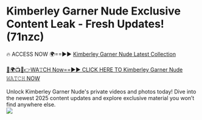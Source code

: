 # Kimberley Garner Nude Exclusive Content Leak - Fresh Updates! (71nzc)

🔥 ACCESS NOW 🌍==►► <a href="https://tinyurl.com/yc657z5k" rel="nofollow">Kimberley Garner Nude Latest Collection</a>
<br><br>
[🔴🌍📺📱👉WA𝚃CH Now==►► CLICK HERE TO Kimberley Garner Nude 𝚆𝙰𝚃𝙲𝙷 NOW](https://tinyurl.com/yc657z5k)
<br><br>
Unlock Kimberley Garner Nude's private videos and photos today! Dive into the newest 2025 content updates and explore exclusive material you won’t find anywhere else.
<br>
<a href="https://tinyurl.com/yc657z5k" rel="nofollow" data-target="animated-image.originalLink"><img src="https://camo.githubusercontent.com/8a4f000d20f83aca3bf7ec5f350d767afa0574a8a352519fd8cfa583a6f93a33/68747470733a2f2f692e696d6775722e636f6d2f644a486b345a712e676966" data-canonical-src="https://i.imgur.com/dJHk4Zq.gif" style="max-width: 100%; display: inline-block;" data-target="animated-image.originalImage"></a>
<br>
